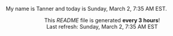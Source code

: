 My name is Tanner and today is Sunday, March 2, 7:35 AM EST.

<p align="center">This <i>README</i> file is generated <b>every 3 hours</b>!</br>Last refresh: Sunday, March 2, 7:35 AM EST<br /></p>
